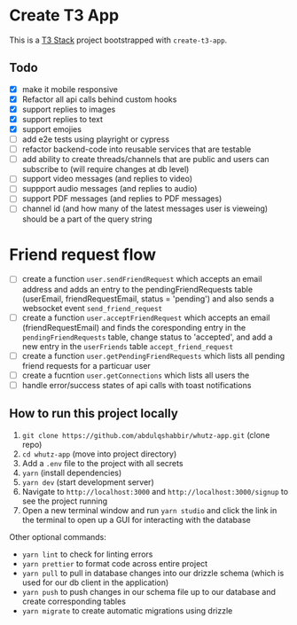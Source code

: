 # Create T3 App

This is a [T3 Stack](https://create.t3.gg/) project bootstrapped with `create-t3-app`.

## Todo

- [x] make it mobile responsive
- [x] Refactor all api calls behind custom hooks
- [x] support replies to images
- [x] support replies to text
- [x] support emojies
- [ ] add e2e tests using playright or cypress
- [ ] refactor backend-code into reusable services that are testable
- [ ] add ability to create threads/channels that are public and users can subscribe to (will require changes at db level)
- [ ] support video messages (and replies to video)
- [ ] suppport audio messages (and replies to audio)
- [ ] support PDF messages (and replies to PDF messages)
- [ ] channel id (and how many of the latest messages user is vieweing) should be a part of the query string

# Friend request flow

- [ ] create a function `user.sendFriendRequest` which accepts an email address and adds an entry to the pendingFriendRequests table (userEmail, friendRequestEmail, status = 'pending') and also sends a websocket event `send_friend_request`
- [ ] create a function `user.acceptFriendRequest` which accepts an email (friendRequestEmail) and finds the coresponding entry in the `pendingFriendRequests` table, change status to 'accepted', and add a new entry in the `userFriends` table `accept_friend_request`
- [ ] create a function `user.getPendingFriendRequests` which lists all pending friend requests for a particuar user
- [ ] create a fucntion `user.getConnections` which lists all users the
- [ ] handle error/success states of api calls with toast notifications

## How to run this project locally

1. `git clone https://github.com/abdulqshabbir/whutz-app.git` (clone repo)
2. `cd whutz-app` (move into project directory)
3. Add a `.env` file to the project with all secrets
4. `yarn` (install dependencies)
5. `yarn dev` (start development server)
6. Navigate to `http://localhost:3000` and `http://localhost:3000/signup` to see the project running
7. Open a new terminal window and run `yarn studio` and click the link in the terminal to open up a GUI for interacting with the database

Other optional commands:

- `yarn lint` to check for linting errors
- `yarn prettier` to format code across entire project
- `yarn pull` to pull in database changes into our drizzle schema (which is used for our db client in the application)
- `yarn push` to push changes in our schema file up to our database and create corresponding tables
- `yarn migrate` to create automatic migrations using drizzle
